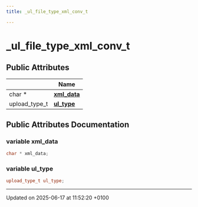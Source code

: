 ```yaml
---
title: _ul_file_type_xml_conv_t

---
```


# _ul_file_type_xml_conv_t





## Public Attributes

|                | Name           |
| -------------- | -------------- |
| char * | **[xml_data](struct__ul__file__type__xml__conv__t.md#variable-xml-data)**  |
| upload_type_t | **[ul_type](struct__ul__file__type__xml__conv__t.md#variable-ul-type)**  |

## Public Attributes Documentation

### variable xml_data

```cpp
char * xml_data;
```


### variable ul_type

```cpp
upload_type_t ul_type;
```


-------------------------------

Updated on 2025-06-17 at 11:52:20 +0100